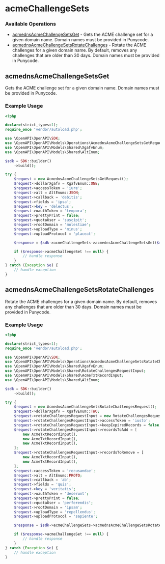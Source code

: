 # acmeChallengeSets

### Available Operations

* [acmednsAcmeChallengeSetsGet](#acmednsacmechallengesetsget) - Gets the ACME challenge set for a given domain name. Domain names must be provided in Punycode.
* [acmednsAcmeChallengeSetsRotateChallenges](#acmednsacmechallengesetsrotatechallenges) - Rotate the ACME challenges for a given domain name. By default, removes any challenges that are older than 30 days. Domain names must be provided in Punycode.

## acmednsAcmeChallengeSetsGet

Gets the ACME challenge set for a given domain name. Domain names must be provided in Punycode.

### Example Usage

```php
<?php

declare(strict_types=1);
require_once 'vendor/autoload.php';

use \OpenAPI\OpenAPI\SDK;
use \OpenAPI\OpenAPI\Models\Operations\AcmednsAcmeChallengeSetsGetRequest;
use \OpenAPI\OpenAPI\Models\Shared\XgafvEnum;
use \OpenAPI\OpenAPI\Models\Shared\AltEnum;

$sdk = SDK::builder()
    ->build();

try {
    $request = new AcmednsAcmeChallengeSetsGetRequest();
    $request->dollarXgafv = XgafvEnum::ONE;
    $request->accessToken = 'iure';
    $request->alt = AltEnum::JSON;
    $request->callback = 'debitis';
    $request->fields = 'ipsa';
    $request->key = 'delectus';
    $request->oauthToken = 'tempora';
    $request->prettyPrint = false;
    $request->quotaUser = 'suscipit';
    $request->rootDomain = 'molestiae';
    $request->uploadType = 'minus';
    $request->uploadProtocol = 'placeat';

    $response = $sdk->acmeChallengeSets->acmednsAcmeChallengeSetsGet($request);

    if ($response->acmeChallengeSet !== null) {
        // handle response
    }
} catch (Exception $e) {
    // handle exception
}
```

## acmednsAcmeChallengeSetsRotateChallenges

Rotate the ACME challenges for a given domain name. By default, removes any challenges that are older than 30 days. Domain names must be provided in Punycode.

### Example Usage

```php
<?php

declare(strict_types=1);
require_once 'vendor/autoload.php';

use \OpenAPI\OpenAPI\SDK;
use \OpenAPI\OpenAPI\Models\Operations\AcmednsAcmeChallengeSetsRotateChallengesRequest;
use \OpenAPI\OpenAPI\Models\Shared\XgafvEnum;
use \OpenAPI\OpenAPI\Models\Shared\RotateChallengesRequestInput;
use \OpenAPI\OpenAPI\Models\Shared\AcmeTxtRecordInput;
use \OpenAPI\OpenAPI\Models\Shared\AltEnum;

$sdk = SDK::builder()
    ->build();

try {
    $request = new AcmednsAcmeChallengeSetsRotateChallengesRequest();
    $request->dollarXgafv = XgafvEnum::TWO;
    $request->rotateChallengesRequestInput = new RotateChallengesRequestInput();
    $request->rotateChallengesRequestInput->accessToken = 'iusto';
    $request->rotateChallengesRequestInput->keepExpiredRecords = false;
    $request->rotateChallengesRequestInput->recordsToAdd = [
        new AcmeTxtRecordInput(),
        new AcmeTxtRecordInput(),
        new AcmeTxtRecordInput(),
    ];
    $request->rotateChallengesRequestInput->recordsToRemove = [
        new AcmeTxtRecordInput(),
        new AcmeTxtRecordInput(),
    ];
    $request->accessToken = 'recusandae';
    $request->alt = AltEnum::PROTO;
    $request->callback = 'ab';
    $request->fields = 'quis';
    $request->key = 'veritatis';
    $request->oauthToken = 'deserunt';
    $request->prettyPrint = false;
    $request->quotaUser = 'perferendis';
    $request->rootDomain = 'ipsam';
    $request->uploadType = 'repellendus';
    $request->uploadProtocol = 'sapiente';

    $response = $sdk->acmeChallengeSets->acmednsAcmeChallengeSetsRotateChallenges($request);

    if ($response->acmeChallengeSet !== null) {
        // handle response
    }
} catch (Exception $e) {
    // handle exception
}
```
